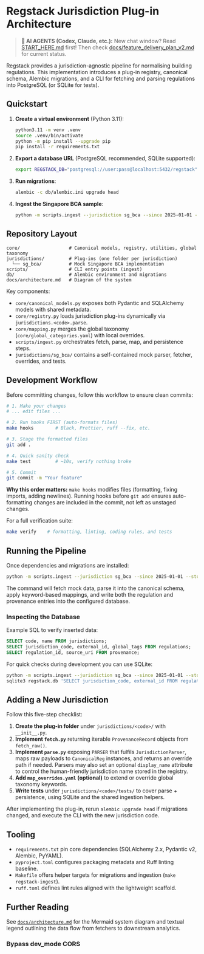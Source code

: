 # Regstack Jurisdiction Plug-in Architecture

> **🤖 AI AGENTS (Codex, Claude, etc.):** New chat window? Read [START_HERE.md](START_HERE.md) first! Then check [docs/feature_delivery_plan_v2.md](docs/feature_delivery_plan_v2.md) for current status.

Regstack provides a jurisdiction-agnostic pipeline for normalising building regulations. This
implementation introduces a plug-in registry, canonical schema, Alembic migrations, and a CLI for
fetching and parsing regulations into PostgreSQL (or SQLite for tests).

## Quickstart

1. **Create a virtual environment** (Python 3.11):
   ```bash
   python3.11 -m venv .venv
   source .venv/bin/activate
   python -m pip install --upgrade pip
   pip install -r requirements.txt
   ```
2. **Export a database URL** (PostgreSQL recommended, SQLite supported):
   ```bash
   export REGSTACK_DB="postgresql://user:pass@localhost:5432/regstack"
   ```
3. **Run migrations**:
   ```bash
   alembic -c db/alembic.ini upgrade head
   ```
4. **Ingest the Singapore BCA sample**:
   ```bash
   python -m scripts.ingest --jurisdiction sg_bca --since 2025-01-01 --store "$REGSTACK_DB"
   ```

## Repository Layout

```
core/                  # Canonical models, registry, utilities, global taxonomy
jurisdictions/         # Plug-ins (one folder per jurisdiction)
  └── sg_bca/          # Mock Singapore BCA implementation
scripts/               # CLI entry points (ingest)
db/                    # Alembic environment and migrations
docs/architecture.md   # Diagram of the system
```

Key components:
- `core/canonical_models.py` exposes both Pydantic and SQLAlchemy models with shared metadata.
- `core/registry.py` loads jurisdiction plug-ins dynamically via `jurisdictions.<code>.parse`.
- `core/mapping.py` merges the global taxonomy (`core/global_categories.yaml`) with local overrides.
- `scripts/ingest.py` orchestrates fetch, parse, map, and persistence steps.
- `jurisdictions/sg_bca/` contains a self-contained mock parser, fetcher, overrides, and tests.

## Development Workflow

Before committing changes, follow this workflow to ensure clean commits:

```bash
# 1. Make your changes
# ... edit files ...

# 2. Run hooks FIRST (auto-formats files)
make hooks        # Black, Prettier, ruff --fix, etc.

# 3. Stage the formatted files
git add .

# 4. Quick sanity check
make test         # ~10s, verify nothing broke

# 5. Commit
git commit -m "Your feature"
```

**Why this order matters:** `make hooks` modifies files (formatting, fixing imports, adding newlines). Running hooks before `git add` ensures auto-formatting changes are included in the commit, not left as unstaged changes.

For a full verification suite:
```bash
make verify    # formatting, linting, coding rules, and tests
```

## Running the Pipeline

Once dependencies and migrations are installed:

```bash
python -m scripts.ingest --jurisdiction sg_bca --since 2025-01-01 --store "$REGSTACK_DB"
```

The command will fetch mock data, parse it into the canonical schema, apply keyword-based mappings,
and write both the regulation and provenance entries into the configured database.

### Inspecting the Database

Example SQL to verify inserted data:

```sql
SELECT code, name FROM jurisdictions;
SELECT jurisdiction_code, external_id, global_tags FROM regulations;
SELECT regulation_id, source_uri FROM provenance;
```

For quick checks during development you can use SQLite:

```bash
python -m scripts.ingest --jurisdiction sg_bca --since 2025-01-01 --store sqlite:///regstack.db
sqlite3 regstack.db 'SELECT jurisdiction_code, external_id FROM regulations;'
```

## Adding a New Jurisdiction

Follow this five-step checklist:

1. **Create the plug-in folder** under `jurisdictions/<code>/` with `__init__.py`.
2. **Implement `fetch.py`** returning iterable `ProvenanceRecord` objects from `fetch_raw()`.
3. **Implement `parse.py`** exposing `PARSER` that fulfils `JurisdictionParser`, maps raw payloads to
   `CanonicalReg` instances, and returns an override path if needed. Parsers may also set an optional
   `display_name` attribute to control the human-friendly jurisdiction name stored in the registry.
4. **Add `map_overrides.yaml` (optional)** to extend or override global taxonomy keywords.
5. **Write tests** under `jurisdictions/<code>/tests/` to cover parse + persistence, using
   SQLite and the shared ingestion helpers.

After implementing the plug-in, rerun `alembic upgrade head` if migrations changed, and execute the
CLI with the new jurisdiction code.

## Tooling

- `requirements.txt` pin core dependencies (SQLAlchemy 2.x, Pydantic v2, Alembic, PyYAML).
- `pyproject.toml` configures packaging metadata and Ruff linting baseline.
- `Makefile` offers helper targets for migrations and ingestion (`make regstack-ingest`).
- `ruff.toml` defines lint rules aligned with the lightweight scaffold.

## Further Reading

See [`docs/architecture.md`](docs/architecture.md) for the Mermaid system diagram and textual
legend outlining the data flow from fetchers to downstream analytics.
### Bypass dev_mode CORS
